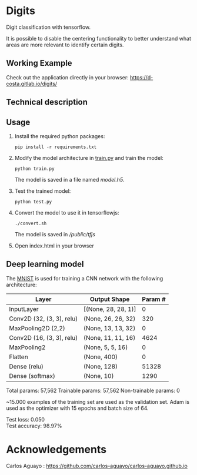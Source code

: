 # Digits

Digit classification with tensorflow.

It is possible to disable the centering functionality to better understand what areas are more relevant to identify
certain digits.

## Working Example

Check out the application directly in your browser: https://d-costa.gitlab.io/digits/

## Technical description

## Usage

1. Install the required python packages:
   ```shell
   pip install -r requirements.txt
   ```

1. Modify the model architecture in [train.py](src/train.py) and train the model:
   ```shell
   python train.py
    ```
   The model is saved in a file named *model.h5*.

1. Test the trained model:
   ```shell
   python test.py
    ```

1. Convert the model to use it in tensorflowjs:
      ```shell
   ./convert.sh
    ```
   The model is saved in */public/tfjs*

1. Open index.html in your browser


## Deep learning model

The [MNIST](http://yann.lecun.com/exdb/mnist/) is used for training a CNN network with the following architecture:

| Layer                      | Output Shape        | Param # |
| -------------------------- | ------------------- | ------- |
| InputLayer                 | [(None, 28, 28, 1)] | 0       |
| Conv2D (32, (3, 3), relu)  | (None, 26, 26, 32)  | 320     |
| MaxPooling2D (2,2)         | (None, 13, 13, 32)  | 0       |
| Conv2D (16, (3, 3), relu)  | (None, 11, 11, 16)  | 4624    |
| MaxPooling2                | (None, 5, 5, 16)    | 0       |
| Flatten                    | (None, 400)         | 0       |
| Dense  (relu)              | (None, 128)         | 51328   |
| Dense  (softmax)           | (None, 10)          | 1290    |

Total params: 57,562 Trainable params: 57,562 Non-trainable params: 0

~15.000 examples of the training set are used as the validation set. Adam is used as the optimizer with 15 epochs and
batch size of 64.

Test loss: 0.050  
Test accuracy: 98.97%

# Acknowledgements

Carlos Aguayo : https://github.com/carlos-aguayo/carlos-aguayo.github.io
